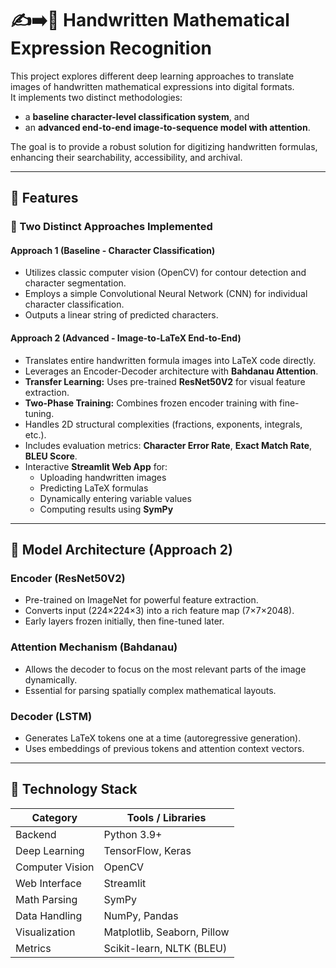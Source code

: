 # ✍️➡️🧮 Handwritten Mathematical Expression Recognition

This project explores different deep learning approaches to translate images of handwritten mathematical expressions into digital formats.  
It implements two distinct methodologies:  
- a **baseline character-level classification system**, and  
- an **advanced end-to-end image-to-sequence model with attention**.

The goal is to provide a robust solution for digitizing handwritten formulas, enhancing their searchability, accessibility, and archival.

---

## 🌟 Features

### 🧩 Two Distinct Approaches Implemented

#### **Approach 1 (Baseline - Character Classification)**
- Utilizes classic computer vision (OpenCV) for contour detection and character segmentation.  
- Employs a simple Convolutional Neural Network (CNN) for individual character classification.  
- Outputs a linear string of predicted characters.

#### **Approach 2 (Advanced - Image-to-LaTeX End-to-End)**
- Translates entire handwritten formula images into LaTeX code directly.  
- Leverages an Encoder-Decoder architecture with **Bahdanau Attention**.  
- **Transfer Learning:** Uses pre-trained **ResNet50V2** for visual feature extraction.  
- **Two-Phase Training:** Combines frozen encoder training with fine-tuning.  
- Handles 2D structural complexities (fractions, exponents, integrals, etc.).  
- Includes evaluation metrics: **Character Error Rate**, **Exact Match Rate**, **BLEU Score**.  
- Interactive **Streamlit Web App** for:
  - Uploading handwritten images  
  - Predicting LaTeX formulas  
  - Dynamically entering variable values  
  - Computing results using **SymPy**

---

## 🧠 Model Architecture (Approach 2)

### **Encoder (ResNet50V2)**
- Pre-trained on ImageNet for powerful feature extraction.  
- Converts input (224×224×3) into a rich feature map (7×7×2048).  
- Early layers frozen initially, then fine-tuned later.

### **Attention Mechanism (Bahdanau)**
- Allows the decoder to focus on the most relevant parts of the image dynamically.  
- Essential for parsing spatially complex mathematical layouts.

### **Decoder (LSTM)**
- Generates LaTeX tokens one at a time (autoregressive generation).  
- Uses embeddings of previous tokens and attention context vectors.

---

## 🧰 Technology Stack

| Category | Tools / Libraries |
|-----------|------------------|
| Backend | Python 3.9+ |
| Deep Learning | TensorFlow, Keras |
| Computer Vision | OpenCV |
| Web Interface | Streamlit |
| Math Parsing | SymPy |
| Data Handling | NumPy, Pandas |
| Visualization | Matplotlib, Seaborn, Pillow |
| Metrics | Scikit-learn, NLTK (BLEU) |

